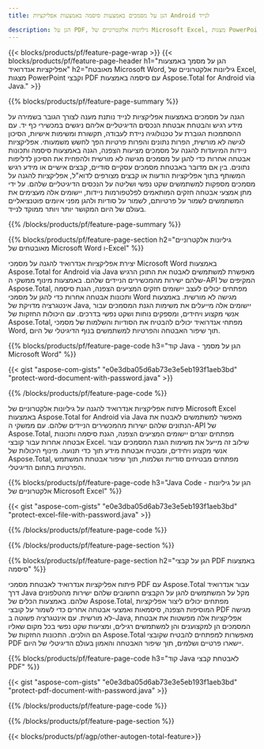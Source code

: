 ```yaml
---
title: הגן על מסמכים באמצעות סיסמה באמצעות אפליקציות Android לנייד  

description: הגן על PDF, גיליונות אלקטרוניים של Microsoft Excel, מצגות PowerPoint ומסמכי Word באמצעות אפליקציית Android שלך.  החל סיסמה בקלות.
---
```


{{< blocks/products/pf/feature-page-wrap >}}
{{< blocks/products/pf/feature-page-header h1="הגן על מסמך באמצעות אפליקציות אנדרואיד" h2="מאובטח Microsoft Word, גיליונות אלקטרוניים של Excel, מצגות PowerPoint וקבצי PDF עם סיסמה באמצעות Aspose.Total for Android via Java." >}}

{{% blocks/products/pf/feature-page-summary %}}

הגנה על מסמכים באמצעות אפליקציות לנייד נותנת מענה לצורך הגובר בשמירה על מידע רגיש והבטחת אבטחת הנכסים הדיגיטליים אליהם ניגשים במכשירי כף יד.  עם ההסתמכות הגוברת על טכנולוגיה ניידת לעבודה, תקשורת ומשימות אישיות, הסיכון לגישה לא מורשית, הפרות נתונים והפרות פרטיות הפך לחשש משמעותי.  אפליקציות ניידות המיועדות להגנה על מסמכים מציעות הצפנה, הגנה באמצעות סיסמה ותכונות אבטחה אחרות כדי להגן על מסמכים מגישה לא מורשית ולהפחית את הסיכון לדליפות נתונים.  בין אם מדובר באבטחת מסמכים עסקיים סודיים, קבצים אישיים או מידע רגיש המשותף בתוך אפליקציות הודעות או קבצים מצורפים לדוא"ל, אפליקציות להגנה על מסמכים מספקות למשתמשים שקט נפשי ושליטה על הנכסים הדיגיטליים שלהם.  על ידי מתן אמצעי אבטחה חזקים המותאמים לפלטפורמות ניידות, יישומים אלה מעצימים את המשתמשים לשמור על פרטיותם, לשמור על סודיות ולהגן מפני איומים פוטנציאליים בעולם של היום המקושר יותר ויותר ממוקד לנייד.

{{% /blocks/products/pf/feature-page-summary  %}}


{{% blocks/products/pf/feature-page-section  h2="גיליונות אלקטרוניים מאובטחים של Microsoft Word ו-Excel" %}}

יצירת אפליקציות אנדרואיד להגנה על מסמכי Microsoft Word באמצעות Aspose.Total for Android via Java מאפשרת למשתמשים לאבטח את התוכן הרגיש שלהם ישירות מהמכשירים הניידים שלהם. באמצעות מינוף ממשקי ה-API המקיפים של Aspose.Total, מפתחים יכולים לעצב יישומים חזקים המציעים הצפנה, הגנת סיסמה ותכונות אבטחה אחרות כדי להגן על מסמכי Word מגישה לא מורשית.  באמצעות אינטגרציה מדויקת של Java, יישומים אלה מייעלים את משימות הגנת המסמכים עבור אנשי מקצוע ויחידים, ומספקים נוחות ושקט נפשי בדרכים.  עם היכולות החזקות של Aspose.Total, מפתחי אנדרואיד יכולים להבטיח את הסודיות והשלמות של מסמכי Word, תוך שיפור האבטחה והפרטיות למשתמשים בנוף הדיגיטלי של היום.

{{% blocks/products/pf/feature-page-code h3="קוד Java - הגן על מסמך Microsoft Word" %}}

{{< gist "aspose-com-gists" "e0e3dba05d6ab73e3e5eb193f1aeb3bd" "protect-word-document-with-password.java" >}}

{{% /blocks/products/pf/feature-page-code  %}}

פיתוח אפליקציות אנדרואיד להגנה על גיליונות אלקטרוניים של Microsoft Excel באמצעות Aspose.Total for Android via Java מאפשר למשתמשים לאבטח את הנתונים שלהם ישירות מהמכשירים הניידים שלהם.  עם ממשקי ה-API של Aspose.Total, מפתחים יוצרים יישומים המציעים הצפנה, הגנת סיסמה ותכונות אבטחה אחרות עבור קובצי Excel.  שילוב זה מייעל את משימות הגנת המסמכים עבור אנשי מקצוע ויחידים, ומבטיח אבטחת מידע תוך כדי תנועה.  מינוף היכולות של Aspose.Total, מפתחים מבטיחים סודיות ושלמות, תוך שיפור אבטחת המשתמש והפרטיות בתחום הדיגיטלי.

{{% blocks/products/pf/feature-page-code h3="Java Code - הגן על גיליונות אלקטרוניים של Microsoft Excel" %}}

{{< gist "aspose-com-gists" "e0e3dba05d6ab73e3e5eb193f1aeb3bd" "protect-excel-file-with-password.java" >}}

{{% /blocks/products/pf/feature-page-code  %}}

{{% /blocks/products/pf/feature-page-section %}}

{{% blocks/products/pf/feature-page-section  h2="הגן על קבצי PDF באמצעות סיסמה" %}}

פיתוח אפליקציות אנדרואיד לאבטחת מסמכי PDF עם Aspose.Total עבור אנדרואיד דרך Java מקל על המשתמשים להגן על הקבצים החשובים שלהם ישירות מהטלפונים שלהם.  באמצעות הכלים של Aspose.Total, מפתחים יכולים ליצור אפליקציות המוסיפות הצפנה, סיסמאות ואמצעי אבטחה אחרים כדי לשמור על קובצי PDF מגישה לא מורשית.  עם אינטגרציה פשוטה ב-Java, אפליקציות אלה מפשטות את אבטחת המסמכים הן למקצוענים והן למשתמשים רגילים, ומציעות שקט נפשי בכל מקום שאליו הם הולכים. התכונות החזקות של Aspose.Total מאפשרות למפתחים להבטיח שקובצי PDF יישארו פרטיים ושלמים, תוך שיפור האבטחה והאמון בעולם הדיגיטלי של היום.

{{% blocks/products/pf/feature-page-code h3="קוד Java לאבטחת קבצי PDF" %}}

{{< gist "aspose-com-gists" "e0e3dba05d6ab73e3e5eb193f1aeb3bd" "protect-pdf-document-with-password.java" >}}

{{% /blocks/products/pf/feature-page-code  %}}

{{% /blocks/products/pf/feature-page-section %}}

{{< blocks/products/pf/agp/other-autogen-total-feature>}}